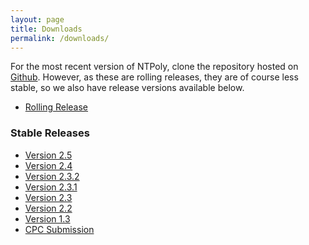 ```yaml
---
layout: page
title: Downloads
permalink: /downloads/
---
```


For the most recent version of NTPoly, clone the repository hosted
on [Github](https://github.com/william-dawson/NTPoly). However, as
these are rolling releases, they are of course less stable, so we also
have release versions available below.

* [Rolling Release](https://github.com/william-dawson/NTPoly)

### Stable Releases

* [Version 2.5](https://github.com/william-dawson/NTPoly/releases/tag/ntpoly-v2.5)
* [Version 2.4](https://github.com/william-dawson/NTPoly/releases/tag/ntpoly-v2.4)
* [Version 2.3.2](https://github.com/william-dawson/NTPoly/releases/tag/ntpoly-v2.3.2)
* [Version 2.3.1](https://github.com/william-dawson/NTPoly/releases/tag/ntpoly-v2.3.1)
* [Version 2.3](https://github.com/william-dawson/NTPoly/releases/tag/ntpoly-v2.3)
* [Version 2.2](https://github.com/william-dawson/NTPoly/releases/tag/ntpoly-v2.2)
* [Version 1.3](https://github.com/william-dawson/NTPoly/releases/tag/v1.3)
* [CPC Submission](https://github.com/william-dawson/NTPoly/releases/tag/1.0-cpc)
